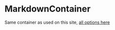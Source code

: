 # MarkdownContainer

Same container as used on this site, <a href="https://www.npmjs.com/package/markdown-to-jsx" target="_blank" rel="noreferrer noopener">all options here</a> 